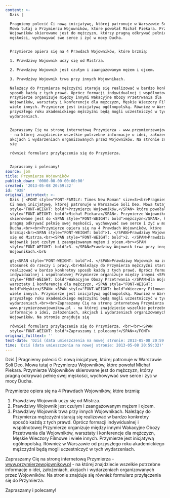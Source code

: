 ```yaml
---
content: >-
  Dziś | 

  Pragniemy polecić Ci nową inicjatywę, której patronuje w Warszawie Soli Deo.
  Mowa tutaj o Przymierzu Wojowników, które powołał Michał Piekara. Przymierze
  Wojowników skierowane jest do mężczyzn, którzy pragną odkrywać pełnię swej
  męskości, wychowywać swe serce i żyć w mocy Ducha.


  Przymierze opiera się na 4 Prawdach Wojowników, które brzmią:

  1. Prawdziwy Wojownik uczy się od Mistrza.

  2. Prawdziwy Wojownik jest czułym i zaangażowanym mężem i ojcem.

  3. Prawdziwy Wojownik trwa przy innych Wojownikach.

  Należący do Przymierza mężczyźni starają się realizować w bardzo konkretny
  sposób każdą z tych prawd. Oprócz formacji indywidualnej i wspólnotowej
  Przymierze organizuje między innymi Wakacyjne Obozy Przetrwania dla
  Wojowników, warsztaty i konferencje dla mężczyzn, Męskie Wieczory Filmowe i
  wiele innych. Przymierze jest inicjatywą ogólnopolską. Również w Warszawie od
  przyszłego roku akademickiego mężczyźni będą mogli uczestniczyć w tych
  wydarzeniach.


  Zapraszamy Cię na stronę internetową Przymierza - www.przymierzewojownikow.pl
  - na której znajdziecie wszelkie potrzebne informacje o idei, założeniach,
  akcjach i wydarzeniach organizowanych przez Wojowników. Na stronie znajduje
  się 

  również formularz przyłączenia się do Przymierza. 


  Zapraszamy i polecamy!
source: jom
title: Przymierze Wojowników
publish_down: '0000-00-00 00:00:00'
created: '2013-05-08 20:59:32'
id: '938'
original_introtext: >-
  Dziś | <FONT style="FONT-FAMILY: Times New Roman" size=3><br>Pragniemy polecić
  Ci nową inicjatywę, której patronuje w Warszawie Soli Deo. Mowa tutaj o <SPAN
  style="FONT-WEIGHT: bold">Przymierzu Wojowników,</SPAN> które powołał <SPAN
  style="FONT-WEIGHT: bold">Michał Piekara</SPAN>. Przymierze Wojowników
  skierowane jest do <SPAN style="FONT-WEIGHT: bold">mężczyzn</SPAN>, którzy
  pragną odkrywać pełnię swej męskości, wychowywać swe serce i żyć w mocy
  Ducha.<br><br>Przymierze opiera się na 4 Prawdach Wojowników, które
  brzmią:<br><SPAN style="FONT-WEIGHT: bold">1. </SPAN>Prawdziwy Wojownik uczy
  się od Mistrza.<br><SPAN style="FONT-WEIGHT: bold">2. </SPAN>Prawdziwy
  Wojownik jest czułym i zaangażowanym mężem i ojcem.<br><SPAN
  style="FONT-WEIGHT: bold">3. </SPAN>Prawdziwy Wojownik trwa przy innych
  Wojownikach.<br&

  gt;<SPAN style="FONT-WEIGHT: bold">4. </SPAN>Prawdziwy Wojownik ma zdrowy
  stosunek do rzeczy i pracy.<br>Należący do Przymierza mężczyźni starają się
  realizować w bardzo konkretny sposób każdą z tych prawd. Oprócz formacji
  indywidualnej i wspólnotowej Przymierze organizuje między innymi <SPAN
  style="FONT-WEIGHT: bold">Wakacyjne Obozy Przetrwania </SPAN>dla Wojowników,
  warsztaty i konferencje dla mężczyzn, <SPAN style="FONT-WEIGHT:
  bold">Męskie</SPAN> <SPAN style="FONT-WEIGHT: bold">Wieczory Filmowe</SPAN> i
  wiele innych. Przymierze jest inicjatywą ogólnopolską. Również w Warszawie od
  przyszłego roku akademickiego mężczyźni będą mogli uczestniczyć w tych
  wydarzeniach.<br><br>Zapraszamy Cię na stronę internetową Przymierza -
  www.przymierzewojownikow.pl - na której znajdziecie wszelkie potrzebne
  informacje o idei, założeniach, akcjach i wydarzeniach organizowanych przez
  Wojowników. Na stronie znajduje się 

  również formularz przyłączenia się do Przymierza. <br><br><SPAN
  style="FONT-WEIGHT: bold">Zapraszamy i polecamy!</SPAN></FONT>
original_fulltext: ''
text-date: 'Dziś (data umieszczenia na nowej stronie: 2013-05-08 20:59:32)'
time: 'Dziś (data umieszczenia na nowej stronie: 2013-05-08 20:59:32)'
---
```

Dziś | 
Pragniemy polecić Ci nową inicjatywę, której patronuje w Warszawie Soli Deo. Mowa tutaj o Przymierzu Wojowników, które powołał Michał Piekara. Przymierze Wojowników skierowane jest do mężczyzn, którzy pragną odkrywać pełnię swej męskości, wychowywać swe serce i żyć w mocy Ducha.

Przymierze opiera się na 4 Prawdach Wojowników, które brzmią:
1. Prawdziwy Wojownik uczy się od Mistrza.
2. Prawdziwy Wojownik jest czułym i zaangażowanym mężem i ojcem.
3. Prawdziwy Wojownik trwa przy innych Wojownikach.
Należący do Przymierza mężczyźni starają się realizować w bardzo konkretny sposób każdą z tych prawd. Oprócz formacji indywidualnej i wspólnotowej Przymierze organizuje między innymi Wakacyjne Obozy Przetrwania dla Wojowników, warsztaty i konferencje dla mężczyzn, Męskie Wieczory Filmowe i wiele innych. Przymierze jest inicjatywą ogólnopolską. Również w Warszawie od przyszłego roku akademickiego mężczyźni będą mogli uczestniczyć w tych wydarzeniach.

Zapraszamy Cię na stronę internetową Przymierza - www.przymierzewojownikow.pl - na której znajdziecie wszelkie potrzebne informacje o idei, założeniach, akcjach i wydarzeniach organizowanych przez Wojowników. Na stronie znajduje się 
również formularz przyłączenia się do Przymierza. 

Zapraszamy i polecamy!

<!--{{json:{"created_date":"2013-05-08 20:59:32","publish_down":"0000-00-00 00:00:00","id":"938"}}}-->